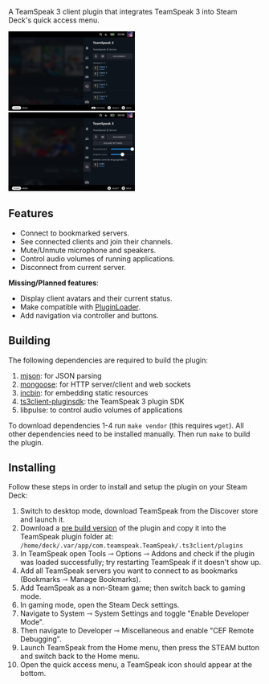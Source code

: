 A TeamSpeak 3 client plugin that integrates TeamSpeak 3 into Steam Deck's quick access menu.

<img src="screenshot.jpg" width="50%">
<img src="screenshot2.jpg" width="50%">

## Features

- Connect to bookmarked servers.
- See connected clients and join their channels.
- Mute/Unmute microphone and speakers.
- Control audio volumes of running applications.
- Disconnect from current server.

**Missing/Planned features**:  
- Display client avatars and their current status.
- Make compatible with [PluginLoader](https://github.com/SteamDeckHomebrew/PluginLoader).
- Add navigation via controller and buttons.

## Building

The following dependencies are required to build the plugin:
1. [mjson](https://github.com/cesanta/mjson): for JSON parsing
1. [mongoose](https://github.com/cesanta/mongoose): for HTTP server/client and web sockets
1. [incbin](https://github.com/graphitemaster/incbin): for embedding static resources
1. [ts3client-pluginsdk](https://github.com/TeamSpeak-Systems/ts3client-pluginsdk): the TeamSpeak 3 plugin SDK
1. libpulse: to control audio volumes of applications

To download dependencies 1-4 run `make vendor` (this requires `wget`). All other dependencies need to be installed manually. Then run `make` to build the plugin.

## Installing

Follow these steps in order to install and setup the plugin on your Steam Deck:
1. Switch to desktop mode, download TeamSpeak from the Discover store and launch it.
1. Download a [pre build version](https://github.com/ILadis/ts3-qs4sd/releases) of the plugin and copy it into the TeamSpeak plugin folder at: `/home/deck/.var/app/com.teamspeak.TeamSpeak/.ts3client/plugins`
1. In TeamSpeak open Tools ⇾ Options ⇾ Addons and check if the plugin was loaded successfully; try restarting TeamSpeak if it doesn't show up.
1. Add all TeamSpeak servers you want to connect to as bookmarks (Bookmarks ⇾ Manage Bookmarks).
1. Add TeamSpeak as a non-Steam game; then switch back to gaming mode.
1. In gaming mode, open the Steam Deck settings.
1. Navigate to System ⇾ System Settings and toggle "Enable Developer Mode".
1. Then navigate to Developer ⇾ Miscellaneous and enable "CEF Remote Debugging".
1. Launch TeamSpeak from the Home menu, then press the STEAM button and switch back to the Home menu.
1. Open the quick access menu, a TeamSpeak icon should appear at the bottom.

